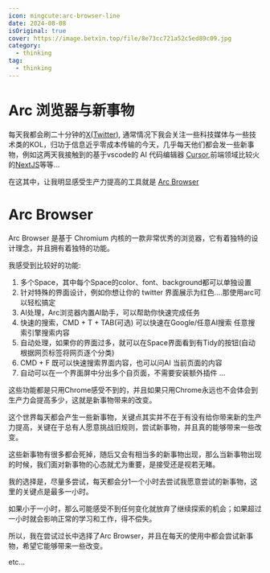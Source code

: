 ```yaml
---
icon: mingcute:arc-browser-line
date: 2024-08-08
isOriginal: true
cover: https://image.betxin.top/file/8e73cc721a52c5ed89c09.jpg
category:
  - thinking
tag:
  - thinking
---
```


# Arc 浏览器与新事物

每天我都会刷二十分钟的[X(Twitter)](https://x.com), 通常情况下我会关注一些科技媒体与一些技术类的KOL，归功于信息近乎零成本传输的今天，几乎每天他们都会发一些新事物，例如这两天我接触到的基于vscode的 AI 代码编辑器 [Cursor](https://www.trycursor.com/),前端领域比较火的[NextJS](https://nextjs.org/)等等...

在这其中，让我明显感受生产力提高的工具就是 [Arc Browser](https://arc.net/)


<!-- more -->

# Arc Browser

Arc Browser 是基于 Chromium 内核的一款非常优秀的浏览器，它有着独特的设计理念，并且拥有着独特的功能。

我感受到比较好的功能:

1. 多个Space，其中每个Space的color、font、background都可以单独设置
2. 针对特殊的界面设计，例如你想让你的 twitter 界面展示为红色....那使用arc可以轻松搞定
3. AI处理，Arc浏览器内置AI助手，可以帮助你快速完成任务
4. 快速的搜索，CMD + T + TAB(可选) 可以快速在Google/任意AI搜索 任意搜索引擎搜索内容
5. 自动处理，如果你的界面过多，就可以在Space界面看到有Tidy的按钮(自动根据网页标签将网页逐个分类)
6. CMD + F 既可以快速搜索界面内容，也可以问AI 当前页面的内容
7. 自动可以在一个界面屏中分出多个自页面，不需要安装额外插件
...

这些功能都是只用Chrome感受不到的，并且如果只用Chrome永远也不会体会到生产力会提高多少，这就是新事物带来的改变。

这个世界每天都会产生一些新事物，关键点其实并不在于有没有给你带来新的生产力提高，关键在于总有人愿意挑战旧规则，尝试新事物，并且真的能够带来一些改变。

这些新事物有很多都会死掉，随后又会有相当多的新事物出现，那么当新事物出现的时候，我们面对新事物的心态就尤为重要，是接受还是视若无睹。

我的选择是，尽量多尝试，每天都会分1一个小时去尝试我愿意尝试的新事物，这里的关键点是最多一小时。

如果小于一小时，那么可能感受不到任何变化就放弃了继续探索的机会；如果超过一小时就会影响正常的学习和工作，得不偿失。

所以，我在尝试过长中选择了Arc Browser，并且在每天的使用中都会尝试新事物，希望它能够带来一些改变。

etc...